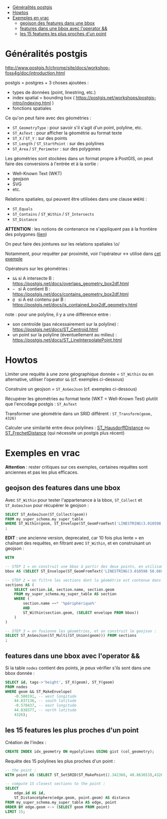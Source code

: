 * [Généralités postgis](#généralités-postgis)
* [Howtos](#howtos)
* [Exemples en vrac](#exemples-en-vrac)
   * [geojson des features dans une bbox](#geojson-des-features-dans-une-bbox)
   * [features dans une bbox avec l'operator &amp;&amp;](#features-dans-une-bbox-avec-loperator-)
   * [les 15 features les plus proches d'un point](#les-15-features-les-plus-proches-dun-point)

# Généralités postgis

http://www.postgis.fr/chrome/site/docs/workshop-foss4g/doc/introduction.html

postgis = postgres + 3 choses ajoutées :

- types de données (point, linestring, etc.)
- index spatial = bounding box ( https://postgis.net/workshops/postgis-intro/indexing.html )
- fonctions spatiales

Ce qu'on peut faire avec des géométries :
- `ST_GeometryType` : pour savoir s'il s'agit d'un point, polyline, etc.
- `ST_AsText` : pour afficher la géométrie au format texte
- `ST_X` / `ST_Y` : sur des points
- `ST_Length` / `ST_StartPoint` : sur des polylines
- `ST_Area` / `ST_Perimeter` : sur des polygones

Les géométries sont stockées dans un format propre à PostGIS, on peut faire des conversions à l'entrée et à la sortie :

- Well-Known Text (WKT)
- geojson
- SVG
- etc.

Relations spatiales, qui peuvent être utilisées dans une clause `WHERE` :
- `ST_Equals`
- `ST_Contains` / `ST_Within` / `ST_Intersects`
- `ST_Distance`

**ATTENTION** : les notions de contenance ne s'appliquent pas à la frontière des polygones ([lien](http://lin-ear-th-inking.blogspot.com/2007/06/subtleties-of-ogc-covers-spatial.html))

On peut faire des jointures sur les relations spatiales \o/

Notamment, pour requêter par proximité, voir l'opérateur <-> utilisé dans [cet exemple](https://postgis.net/docs/geometry_distance_knn.html)

Opérateurs sur les géométries :

- `&&` si A intersecte B      : https://postgis.net/docs/overlaps_geometry_box2df.html
- `~ ` si A contient B        : https://postgis.net/docs/contains_geometry_box2df.html
- `@ ` si A est contenu par B : https://postgis.net/docs/is_contained_box2df_geometry.html

note : pour une polyline, il y a une différence entre :

- son centroïde (pas nécessairement sur la polyline) : https://postgis.net/docs/ST_Centroid.html
- un point sur la polyline (éventuellement au milieu) : https://postgis.net/docs/ST_LineInterpolatePoint.html

# Howtos

Limiter une requête à une zone géographique donnée = `ST_Within` ou en alternative, utiliser l'operator `&&` (cf. exemples ci-dessous)

Construire un geojson = `ST_AsGeoJson` (cf. exemples ci-dessous)

Récupérer les géométries au format texte (WKT = Well-Known Test) plutôt que l'encodage postgis : `ST_AsText`

Transformer une géométrie dans un SRID différent : `ST_Transform(geom, 4326)`

Calculer une similarité entre deux polylines : [ST_HausdorffDistance](https://postgis.net/docs/ST_HausdorffDistance.html) ou [ST_FrechetDistance](ST_FrechetDistance) (qui nécessite un postgis plus récent)

# Exemples en vrac

**Attention** : rester critiques sur ces exemples, certaines requêtes sont anciennes et pas les plus efficaces.

## geojson des features dans une bbox

Avec `ST_Within` pour tester l'appartenance à la bbox, `ST_Collect` et `ST_AsGeoJson` pour récupérer le geojson :

```sql
SELECT ST_AsGeoJson(ST_Collect(geom))
FROM my_super_schema.my_super_table
WHERE ST_Within(geom, ST_Envelope(ST_GeomFromText('LINESTRING(3.010598 50.669919, 3.113300 50.586288)', 4326)))
;
```

**EDIT** : une ancienne version, deprecated, car 10 fois plus lente = en chaînant des requêtes, en filtrant avec `ST_Within`, et en construisant un geojson :

```sql
WITH

-- STEP 1 = on construit une bbox à partir des deux points, en utilisant ST_Envelope :
bbox AS (SELECT ST_Envelope(ST_GeomFromText('LINESTRING(3.010598 50.669919, 3.113300 50.586288)', 4326)) AS envelope),

-- STEP 2 = on filtre les sections dont la géométrie est contenue dans la bbox :
sections AS (
    SELECT section.id, section.name, section.geom
    FROM my_super_schema.my_super_table AS section
    WHERE (
        section.name ~~* '%périphérique%'
        AND
        ST_Within(section.geom, (SELECT envelope FROM bbox))
    )
)

-- STEP 3 = on fusionne les géométries, et on construit le geojson :
SELECT ST_AsGeoJson(ST_Multi(ST_Union(geom))) FROM sections
;
```

## features dans une bbox avec l'operator &&

Si la table `nodes` contient des points, je peux vérifier s'ils sont dans une bbox donnée :

```sql
SELECT id, tags->'height', ST_X(geom), ST_Y(geom)
FROM nodes
WHERE geom && ST_MakeEnvelope(
    -0.580191, -- west longitude
    44.837136, -- south latitude
    -0.578437, -- east longitude
    44.838377, -- north latitude
    4326);
```


## les 15 features les plus proches d'un point

Création de l'index :

```sql
CREATE INDEX idx_geometry ON mypolylines USING gist (col_geometry);
```

Requête des 15 polylines les plus proches d'un point :

```sql
-- the point :
WITH point AS (SELECT ST_SetSRID(ST_MakePoint(2.342360, 48.863653),4326) AS geom)

-- compute 15 closest sections to the point :
SELECT
    edge.id AS id,
    ST_DistanceSphere(edge.geom, point.geom) AS distance
FROM my_super_schema.my_super_table AS edge, point
ORDER BY edge.geom <-> (SELECT geom FROM point)
LIMIT 15;
```
